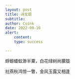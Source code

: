 ```yaml
---
layout: post
title: 诗无题
subtitle: 
author: Coink
date: 2022-09-10
alert: 
    content: 
    type: success

---
```

蜉蝣蝼蚁渺半粟，白花绿树尚朦胧

社燕秋鸿惊一瞥，金风玉露又相逢

